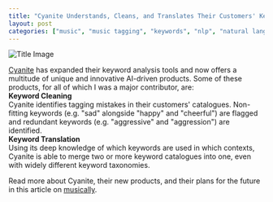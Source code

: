 ```yaml
---
title: "Cyanite Understands, Cleans, and Translates Their Customers' Keyword Taxonomies"
layout: post
categories: ["music", "music tagging", "keywords", "nlp", "natural language processing", "cyanite", "data science"]
---
```


![Title Image]("assets/img/cyanite_keyword_cleaning.JPG")

[Cyanite](https://cyanite.ai/) has expanded their keyword analysis tools and now offers a multitude of unique and innovative AI-driven products. Some of these products, for all of which I was a major contributor, are: \
__Keyword Cleaning__ \
Cyanite identifies tagging mistakes in their customers' catalogues. Non-fitting keywords (e.g. "sad" alongside "happy" and "cheerful") are flagged and redundant keywords (e.g. "aggressive" and "aggression") are identified. \
__Keyword Translation__ \
Using its deep knowledge of which keywords are used in which contexts, Cyanite is able to merge two or more keyword catalogues into one, even with widely different keyword taxonomies.

Read more about Cyanite, their new products, and their plans for the future in this article on [musically](https://musically.com/2021/08/03/music-ally-startup-files-cyanite-innovative-new-uses-of-music-ai/).
